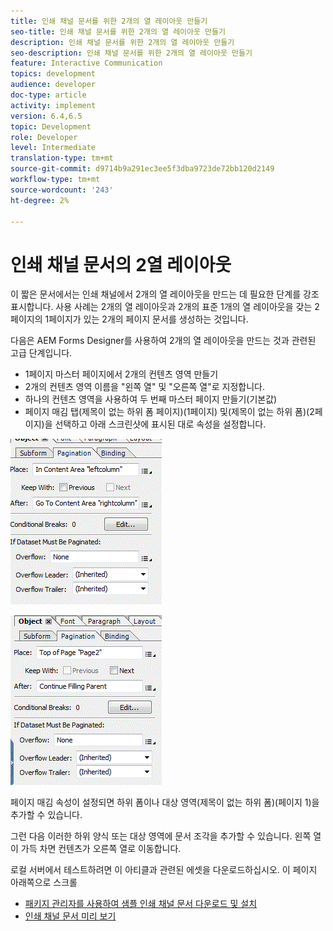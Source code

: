```yaml
---
title: 인쇄 채널 문서를 위한 2개의 열 레이아웃 만들기
seo-title: 인쇄 채널 문서를 위한 2개의 열 레이아웃 만들기
description: 인쇄 채널 문서를 위한 2개의 열 레이아웃 만들기
seo-description: 인쇄 채널 문서를 위한 2개의 열 레이아웃 만들기
feature: Interactive Communication
topics: development
audience: developer
doc-type: article
activity: implement
version: 6.4,6.5
topic: Development
role: Developer
level: Intermediate
translation-type: tm+mt
source-git-commit: d9714b9a291ec3ee5f3dba9723de72bb120d2149
workflow-type: tm+mt
source-wordcount: '243'
ht-degree: 2%

---
```



# 인쇄 채널 문서의 2열 레이아웃

이 짧은 문서에서는 인쇄 채널에서 2개의 열 레이아웃을 만드는 데 필요한 단계를 강조 표시합니다. 사용 사례는 2개의 열 레이아웃과 2개의 표준 1개의 열 레이아웃을 갖는 2페이지의 1페이지가 있는 2개의 페이지 문서를 생성하는 것입니다.

다음은 AEM Forms Designer를 사용하여 2개의 열 레이아웃을 만드는 것과 관련된 고급 단계입니다.

* 1페이지 마스터 페이지에서 2개의 컨텐츠 영역 만들기
* 2개의 컨텐츠 영역 이름을 &quot;왼쪽 열&quot; 및 &quot;오른쪽 열&quot;로 지정합니다.
* 하나의 컨텐츠 영역을 사용하여 두 번째 마스터 페이지 만들기(기본값)
* 페이지 매김 탭(제목이 없는 하위 폼 페이지)(1페이지) 및(제목이 없는 하위 폼)(2페이지)을 선택하고 아래 스크린샷에 표시된 대로 속성을 설정합니다.

![page1](assets/untitledsubform_paginationproperties.gif)

![page2](assets/untitled_subformpage2.gif)

페이지 매김 속성이 설정되면 하위 폼이나 대상 영역(제목이 없는 하위 폼)(페이지 1)을 추가할 수 있습니다.

그런 다음 이러한 하위 양식 또는 대상 영역에 문서 조각을 추가할 수 있습니다. 왼쪽 열이 가득 차면 컨텐츠가 오른쪽 열로 이동합니다.

로컬 서버에서 테스트하려면 이 아티클과 관련된 에셋을 다운로드하십시오. 이 페이지 아래쪽으로 스크롤

* [패키지 관리자를 사용하여 샘플 인쇄 채널 문서 다운로드 및 설치](assets/print-channel-with-two-column-layout.zip)
* [인쇄 채널 문서 미리 보기](http://localhost:4502/content/dam/formsanddocuments/2columnlayout/jcr:content?channel=print&amp;mode=preview&amp;dataRef=service%3A%2F%2FFnDTestData&amp;wcmmode=disabled)
